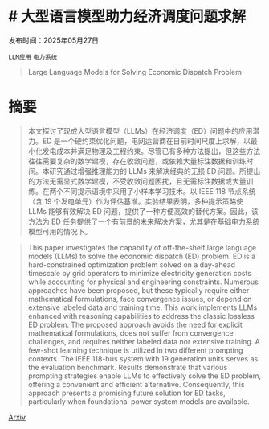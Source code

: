 # # 大型语言模型助力经济调度问题求解

发布时间：2025年05月27日

`LLM应用` `电力系统`

> Large Language Models for Solving Economic Dispatch Problem

# 摘要

> 本文探讨了现成大型语言模型（LLMs）在经济调度（ED）问题中的应用潜力。ED 是一个硬约束优化问题，电网运营商在日前时间尺度上求解，以最小化发电成本并满足物理及工程约束。尽管已有多种方法提出，但这些方法往往需要复杂的数学建模，存在收敛问题，或依赖大量标注数据和训练时间。本研究通过增强推理能力的 LLMs 来解决经典的无损 ED 问题。所提出的方法无需显式数学建模，不受收敛问题困扰，且无需标注数据或大量训练。在两个不同提示语境中采用了小样本学习技术。以 IEEE 118 节点系统（含 19 个发电单元）作为评估基准。实验结果表明，多种提示策略使 LLMs 能够有效解决 ED 问题，提供了一种方便高效的替代方案。因此，该方法为 ED 任务提供了一个有前景的未来解决方案，尤其是在基础电力系统模型可用的情况下。

> This paper investigates the capability of off-the-shelf large language models (LLMs) to solve the economic dispatch (ED) problem. ED is a hard-constrained optimization problem solved on a day-ahead timescale by grid operators to minimize electricity generation costs while accounting for physical and engineering constraints. Numerous approaches have been proposed, but these typically require either mathematical formulations, face convergence issues, or depend on extensive labeled data and training time. This work implements LLMs enhanced with reasoning capabilities to address the classic lossless ED problem. The proposed approach avoids the need for explicit mathematical formulations, does not suffer from convergence challenges, and requires neither labeled data nor extensive training. A few-shot learning technique is utilized in two different prompting contexts. The IEEE 118-bus system with 19 generation units serves as the evaluation benchmark. Results demonstrate that various prompting strategies enable LLMs to effectively solve the ED problem, offering a convenient and efficient alternative. Consequently, this approach presents a promising future solution for ED tasks, particularly when foundational power system models are available.

[Arxiv](https://arxiv.org/abs/2505.21931)